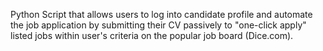 Python Script that allows users to log into candidate profile and automate the job application by submitting their CV passively to "one-click apply" listed jobs within user's criteria on the popular job board (Dice.com).
